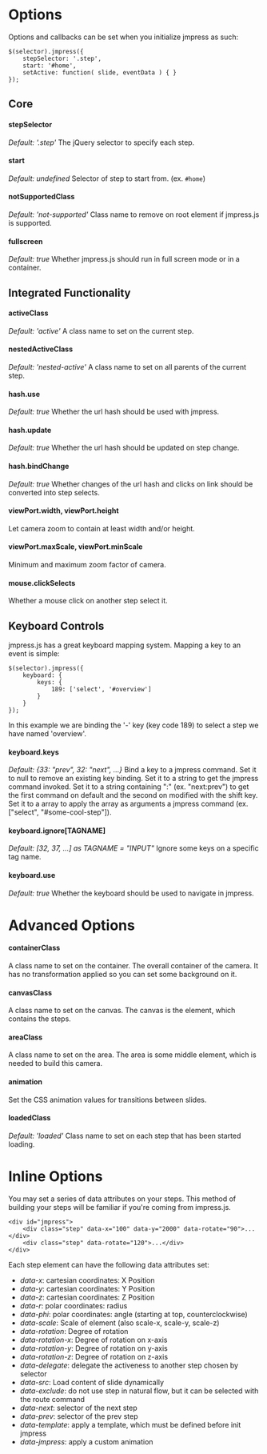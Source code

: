 # Options

Options and callbacks can be set when you initialize jmpress as such:

```
$(selector).jmpress({
	stepSelector: '.step',
	start: '#home',
	setActive: function( slide, eventData ) { }
});
```

## Core

#### stepSelector

*Default: '.step'*
The jQuery selector to specify each step.

#### start

*Default: undefined*
Selector of step to start from. (ex. `#home`)

#### notSupportedClass

*Default: 'not-supported'*
Class name to remove on root element if jmpress.js is supported.

#### fullscreen

*Default: true*
Whether jmpress.js should run in full screen mode or in a container.

## Integrated Functionality

#### activeClass

*Default: 'active'*
A class name to set on the current step.

#### nestedActiveClass

*Default: 'nested-active'*
A class name to set on all parents of the current step.

#### hash.use

*Default: true*
Whether the url hash should be used with jmpress.

#### hash.update

*Default: true*
Whether the url hash should be updated on step change.

#### hash.bindChange

*Default: true*
Whether changes of the url hash and clicks on link should be converted into step selects.

#### viewPort.width, viewPort.height

Let camera zoom to contain at least width and/or height.

#### viewPort.maxScale, viewPort.minScale

Minimum and maximum zoom factor of camera.

#### mouse.clickSelects

Whether a mouse click on another step select it.


## Keyboard Controls

jmpress.js has a great keyboard mapping system. Mapping a key to an event is simple:

```
$(selector).jmpress({
	keyboard: {
		keys: {
			189: ['select', '#overview']
		}
	}
});
```

In this example we are binding the '-' key (key code 189) to select a step we have named 'overview'.

#### keyboard.keys

*Default: {33: "prev", 32: "next", ...}*
Bind a key to a jmpress command. Set it to null to remove an existing key binding. Set it to a string to get the jmpress command invoked. Set it to a string containing ":" (ex. "next:prev") to get the first command on default and the second on modified with the shift key. Set it to a array to apply the array as arguments a jmpress command (ex. ["select", "#some-cool-step"]).

#### keyboard.ignore[TAGNAME]

*Default: [32, 37, ...] as TAGNAME = "INPUT"*
Ignore some keys on a specific tag name.

#### keyboard.use

*Default: true*
Whether the keyboard should be used to navigate in jmpress.

# Advanced Options

#### containerClass

A class name to set on the container.
The overall container of the camera. It has no transformation applied so you can set some background on it.


#### canvasClass

A class name to set on the canvas. The canvas is the element, which contains the steps.

#### areaClass

A class name to set on the area. The area is some middle element, which is needed to build this camera.

#### animation

Set the CSS animation values for transitions between slides.

#### loadedClass

*Default: 'loaded'*
Class name to set on each step that has been started loading.

# Inline Options

You may set a series of data attributes on your steps. This method of building your steps will be familiar if you're coming from impress.js.

```
<div id="jmpress">
	<div class="step" data-x="100" data-y="2000" data-rotate="90">...</div>
	<div class="step" data-rotate="120">...</div>
</div>
```

Each step element can have the following data attributes set:

* *data-x*: cartesian coordinates: X Position
* *data-y*: cartesian coordinates: Y Position
* *data-z*: cartesian coordinates: Z Position
* *data-r*: polar coordinates: radius
* *data-phi*: polar coordinates: angle (starting at top, counterclockwise)
* *data-scale*: Scale of element (also scale-x, scale-y, scale-z)
* *data-rotation*: Degree of rotation
* *data-rotation-x*: Degree of rotation on x-axis
* *data-rotation-y*: Degree of rotation on y-axis
* *data-rotation-z*: Degree of rotation on z-axis
* *data-delegate*: delegate the activeness to another step chosen by selector
* *data-src*: Load content of slide dynamically
* *data-exclude*: do not use step in natural flow, but it can be selected with the route command
* *data-next*: selector of the next step
* *data-prev*: selector of the prev step
* *data-template*: apply a template, which must be defined before init jmpress
* *data-jmpress*: apply a custom animation
